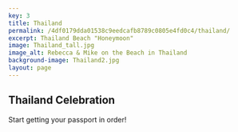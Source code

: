 ```yaml
---
key: 3
title: Thailand
permalink: /4df0179dda01538c9eedcafb8789c0805e4fd0c4/thailand/
excerpt: Thailand Beach "Honeymoon"
image: Thailand_tall.jpg
image_alt: Rebecca & Mike on the Beach in Thailand
background-image: Thailand2.jpg
layout: page
---
```

## Thailand Celebration

Start getting your passport in order!

